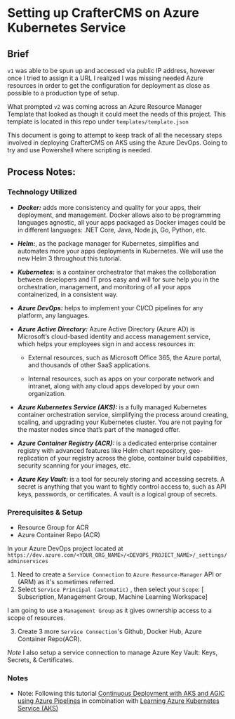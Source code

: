 # Setting up CrafterCMS on Azure Kubernetes Service
## Brief
`v1` was able to be spun up and accessed via public IP address, however once I tried to assign it a URL
I realized I was missing needed Azure resources in order to get the configuration for deployment as close as possible to a production type of setup.

What prompted `v2` was coming across an Azure Resource Manager Template that looked as though it could meet the needs of this project. This template is located in this repo under `templates/template.json`

This document is going to attempt to keep track of all the necessary steps involved in deploying CrafterCMS on AKS using the Azure DevOps. Going to try and use Powershell where scripting is needed.

## Process Notes:

### Technology Utilized
- ***Docker:*** adds more consistency and quality for your apps, their deployment, and management. Docker allows also to be programming languages agnostic, all your apps packaged as Docker images could be in different languages: .NET Core, Java, Node.js, Go, Python, etc.
- ***Helm:***, as the package manager for Kubernetes, simplifies and automates more your apps deployments in Kubernetes. We will use the new Helm 3 throughout this tutorial.
- ***Kubernetes:*** is a container orchestrator that makes the collaboration between developers and IT pros easy and will for sure help you in the orchestration, management, and monitoring of all your apps containerized, in a consistent way.
- ***Azure DevOps:*** helps to implement your CI/CD pipelines for any platform, any languages.
- ***Azure Active Directory:*** Azure Active Directory (Azure AD) is Microsoft’s cloud-based identity and access management service, which helps your employees sign in and access resources in:
    - External resources, such as Microsoft Office 365, the Azure portal, and thousands of other SaaS applications.

    - Internal resources, such as apps on your corporate network and intranet, along with any cloud apps developed by your own organization.

- ***Azure Kubernetes Service (AKS):*** is a fully managed Kubernetes container orchestration service, simplifying the process around creating, scaling, and upgrading your Kubernetes cluster. You are not paying for the master nodes since that’s part of the managed offer.
- ***Azure Container Registry (ACR):*** is a dedicated enterprise container registry with advanced features like Helm chart repository, geo-replication of your registry across the globe, container build capabilities, security scanning for your images, etc.
- ***Azure Key Vault:*** is a tool for securely storing and accessing secrets. A secret is anything that you want to tightly control access to, such as API keys, passwords, or certificates. A vault is a logical group of secrets.

### Prerequisites & Setup
- Resource Group for ACR
- Azure Container Repo (ACR)

In your Azure DevOps project located at `https://dev.azure.com/<YOUR_ORG_NAME>/<DEVOPS_PROJECT_NAME>/_settings/adminservices`

1. Need to create a `Service Connection` to `Azure Resource-Manager` API or (ARM) as it's sometimes referred.
2. Select `Service Principal (automatic)` , then select your `Scope`: [ Subscription,  Management Group,  Machine Learning Workspace]

I am going to use a `Management Group` as it gives ownership access to a scope of resources.

3. Create 3 more `Service Connection`'s Github, Docker Hub, Azure Container Repo(ACR).

*Note* I also setup a service connection to manage Azure Key Vault: Keys, Secrets, & Certificates.


### Notes






- Note:  Following this tutorial [Continuous Deployment with AKS and AGIC using Azure Pipelines](https://github.com/Azure/application-gateway-kubernetes-ingress/blob/master/docs/how-tos/continuous-deployment.md) in combination with [Learning Azure Kubernetes Service (AKS)](https://www.linkedin.com/learning/learning-azure-kubernetes-service-aks)